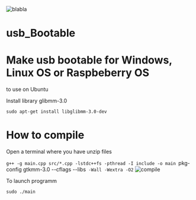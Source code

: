 ![blabla](https://user-images.githubusercontent.com/29018157/128608073-5bd0bbdf-a191-47aa-9a5e-a65d1e1a13dc.png)

# usb_Bootable
# Make usb bootable for Windows, Linux OS or Raspbeberry OS
to use on Ubuntu


Install library glibmm-3.0

`sudo apt-get install libglibmm-3.0-dev`

# How to compile
Open a terminal where you have unzip files

`g++ -g main.cpp src/*.cpp -lstdc++fs -pthread -I include -o main `pkg-config gtkmm-3.0 --cflags --libs` -Wall -Wextra -O2`
![compile](https://user-images.githubusercontent.com/29018157/128821315-51daed2b-c0b2-4e21-9270-50b65b967d0f.png)


To launch programm

`sudo ./main`
